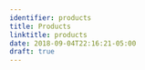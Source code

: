 ```yaml
---
identifier: products
title: Products
linktitle: products
date: 2018-09-04T22:16:21-05:00
draft: true
---
```


<section>
</section>